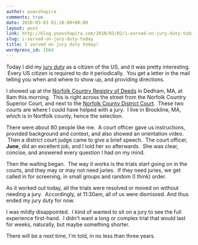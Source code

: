 ```yaml
---
author: yoavshapira
comments: true
date: 2010-03-03 01:20:00+00:00
layout: post
link: http://blog.yoavshapira.com/2010/03/02/i-served-on-jury-duty-today/
slug: i-served-on-jury-duty-today
title: I served on jury duty today!
wordpress_id: 1564
---
```


Today I did my [jury duty](http://www.mass.gov/courts/jury/index2.htm) as a citizen of the US, and it was pretty interesting.  Every US citizen is required to do it periodically.  You get a letter in the mail telling you when and where to show up, and providing directions.  
  
I showed up at the [Norfolk Country Registry of Deeds](http://www.norfolkdeeds.org/) in Dedham, MA, at 8am this morning.  This is right across the street from the Norfolk Country Superior Court, and next to the [Norfolk County District Court](http://www.norfolkdeeds.org/).  These two courts are where I could have helped with a jury.  I live in Brookline, MA, which is in Nortfolk county, hence the selection.  
  
There were about 80 people like me.  A court officer gave us instructions, provided background and context, and also showed an orientation video.  Then a district court judge came to give a brief speech.  The court officer, **June**, did an excellent job, and I told her so afterwards.  She was clear, concise, and answered every question I had on my mind.  
  
Then the waiting began.  The way it works is the trials start going on in the courts, and they may or may not need juries.  If they need juries, we get called in for screening, in small groups and random (I think) order.  
  
As it worked out today, all the trials were resolved or moved on without needing a jury.  Accordingly, at 11:30am, all of us were dismissed. And thus ended my jury duty for now.  
  
I was mildly disappointed.  I kind of wanted to sit on a jury to see the full experience first-hand.  I didn't want a long or complex trial that would last for weeks, naturally, but maybe something shorter.  
  
There will be a next time, I'm told, in no less than three years.
